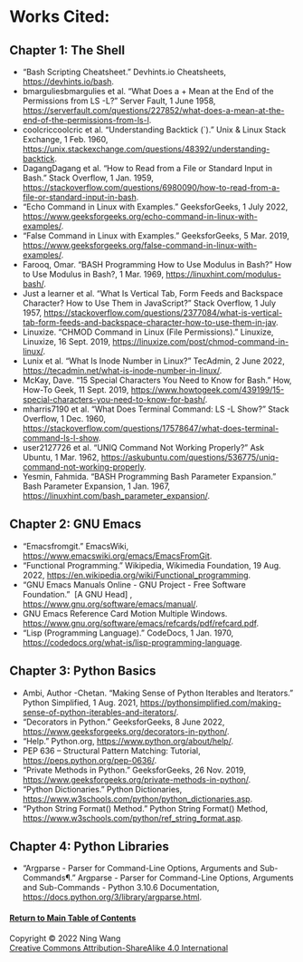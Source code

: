# Works Cited:

## Chapter 1: The Shell
  - “Bash Scripting Cheatsheet.” Devhints.io Cheatsheets, https://devhints.io/bash. 
  - bmarguliesbmargulies et al. “What Does a + Mean at the End of the Permissions from LS -L?” Server Fault, 1 June 1958, https://serverfault.com/questions/227852/what-does-a-mean-at-the-end-of-the-permissions-from-ls-l. 
  - coolcriccoolcric et al. “Understanding Backtick (`).” Unix &amp; Linux Stack Exchange, 1 Feb. 1960, https://unix.stackexchange.com/questions/48392/understanding-backtick. 
  - DagangDagang et al. “How to Read from a File or Standard Input in Bash.” Stack Overflow, 1 Jan. 1959, https://stackoverflow.com/questions/6980090/how-to-read-from-a-file-or-standard-input-in-bash. 
  - “Echo Command in Linux with Examples.” GeeksforGeeks, 1 July 2022, https://www.geeksforgeeks.org/echo-command-in-linux-with-examples/. 
  - “False Command in Linux with Examples.” GeeksforGeeks, 5 Mar. 2019, https://www.geeksforgeeks.org/false-command-in-linux-with-examples/. 
  - Farooq, Omar. “BASH Programming How to Use Modulus in Bash?” How to Use Modulus in Bash?, 1 Mar. 1969, https://linuxhint.com/modulus-bash/. 
  - Just a learner et al. “What Is Vertical Tab, Form Feeds and Backspace Character? How to Use Them in JavaScript?” Stack Overflow, 1 July 1957, https://stackoverflow.com/questions/2377084/what-is-vertical-tab-form-feeds-and-backspace-character-how-to-use-them-in-jav. 
  - Linuxize. “CHMOD Command in Linux (File Permissions).” Linuxize, Linuxize, 16 Sept. 2019, https://linuxize.com/post/chmod-command-in-linux/. 
  - Lunix et al. “What Is Inode Number in Linux?” TecAdmin, 2 June 2022, https://tecadmin.net/what-is-inode-number-in-linux/. 
  - McKay, Dave. “15 Special Characters You Need to Know for Bash.” How, How-To Geek, 11 Sept. 2019, https://www.howtogeek.com/439199/15-special-characters-you-need-to-know-for-bash/. 
  - mharris7190 et al. “What Does Terminal Command: LS -L Show?” Stack Overflow, 1 Dec. 1960, https://stackoverflow.com/questions/17578647/what-does-terminal-command-ls-l-show. 
  - user2127726 et al. “UNIQ Command Not Working Properly?” Ask Ubuntu, 1 Mar. 1962, https://askubuntu.com/questions/536775/uniq-command-not-working-properly. 
  - Yesmin, Fahmida. “BASH Programming Bash Parameter Expansion.” Bash Parameter Expansion, 1 Jan. 1967, https://linuxhint.com/bash_parameter_expansion/. 

## Chapter 2: GNU Emacs

  - “Emacsfromgit.” EmacsWiki, https://www.emacswiki.org/emacs/EmacsFromGit. 
  - “Functional Programming.” Wikipedia, Wikimedia Foundation, 19 Aug. 2022, https://en.wikipedia.org/wiki/Functional_programming. 
  - “GNU Emacs Manuals Online - GNU Project - Free Software Foundation.” &nbsp;[A GNU Head]&nbsp;, https://www.gnu.org/software/emacs/manual/. 
  - GNU Emacs Reference Card Motion Multiple Windows. https://www.gnu.org/software/emacs/refcards/pdf/refcard.pdf. 
  - “Lisp (Programming Language).” CodeDocs, 1 Jan. 1970, https://codedocs.org/what-is/lisp-programming-language. 

## Chapter 3: Python Basics

  - Ambi, Author -Chetan. “Making Sense of Python Iterables and Iterators.” Python Simplified, 1 Aug. 2021, https://pythonsimplified.com/making-sense-of-python-iterables-and-iterators/. 
  - “Decorators in Python.” GeeksforGeeks, 8 June 2022, https://www.geeksforgeeks.org/decorators-in-python/. 
  - “Help.” Python.org, https://www.python.org/about/help/. 
  - PEP 636 – Structural Pattern Matching: Tutorial, https://peps.python.org/pep-0636/. 
  - “Private Methods in Python.” GeeksforGeeks, 26 Nov. 2019, https://www.geeksforgeeks.org/private-methods-in-python/. 
  - “Python Dictionaries.” Python Dictionaries, https://www.w3schools.com/python/python_dictionaries.asp. 
  - “Python String Format() Method.” Python String Format() Method, https://www.w3schools.com/python/ref_string_format.asp. 
  
## Chapter 4: Python Libraries

  - “Argparse - Parser for Command-Line Options, Arguments and Sub-Commands¶.” Argparse - Parser for Command-Line Options, Arguments and Sub-Commands - Python 3.10.6 Documentation, https://docs.python.org/3/library/argparse.html. 

#### [Return to Main Table of Contents](https://github.com/NingWang1729/Introduction-to-Software-Construction/blob/master/README.md#table-of-contents)
Copyright © 2022 Ning Wang  
[Creative Commons Attribution-ShareAlike 4.0 International](https://creativecommons.org/licenses/by-sa/4.0/legalcode)
